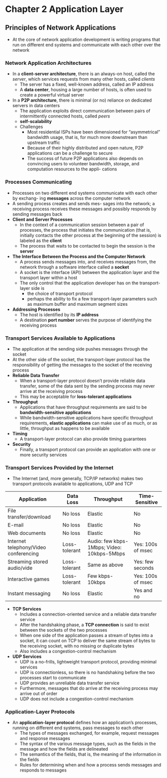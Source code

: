 # Chapter 2 Application Layer

## Principles of Network Applications

* At the core of network application development is writing programs that run on different end systems and communicate with each other over the network

### Network Application Architectures

* In a **client-server architecture**, there is an always-on host, called the *server*, which services requests from many other hosts, called *clients*
  * The server has a fixed, well-known address, called an IP address
  * A **data center**, housing a large number of hosts, is often used to create a powerful virtual server
* In a **P2P architecture**, there is minimal (or no) reliance on dedicated servers in data centers
  * The application exploits direct communication between pairs of intermittently connected hosts, called *peers*
  * **self-scalability**
  * Challenges
    * Most residential ISPs have been dimensioned for “asymmetrical” bandwidth usage, that is, for much more downstream than upstream traffic
    * Because of their highly distributed and open nature, P2P applications can be a challenge to secure
    * The success of future P2P applications also depends on convincing users to volunteer bandwidth, storage, and computation resources to the appli- cations

### Processes Communicating

* Processes on two different end systems communicate with each other by exchang- ing **messages** across the computer network
* A sending process creates and sends mes- sages into the network; a receiving process receives these messages and possibly responds by sending messages back
* **Client and Server Processes**
  * In the context of a communication session between a pair of processes, the process that initiates the communication (that is, initially contacts the other process at the beginning of the session) is labeled as the **client**
  * The process that waits to be contacted to begin the session is the **server**
* **The Interface Between the Process and the Computer Network**
  * A process sends messages into, and receives messages from, the network through a software interface called a **socket**
  * A socket is the interface (API) between the application layer and the transport layer within a host
  * The only control that the application developer has on the transport-layer side is
    * the choice of transport protocol
    * perhaps the ability to fix a few transport-layer parameters such as maximum buffer and maximum segment sizes
* **Addressing Processes**
  * The host is identified by its **IP address**
  * A destination **port number** serves the purpose of identifying the receiving process

### Transport Services Available to Applications

* The application at the sending side pushes messages through the socket
* At the other side of the socket, the transport-layer protocol has the responsibility of getting the messages to the socket of the receiving process
* **Reliable Data Transfer**
  * When a transport-layer protocol doesn’t provide reliable data transfer, some of the data sent by the sending process may never arrive at the receiving process
  * This may be acceptable for **loss-tolerant applications**
* **Throughput**
  * Applications that have throughput requirements are said to be **bandwidth-sensitive applications**
  * While bandwidth-sensitive applications have specific throughput requirements, **elastic applications** can make use of as much, or as little, throughput as happens to be available
* **Timing**
  * A transport-layer protocol can also provide timing guarantees
* **Security**
  * Finally, a transport protocol can provide an application with one or more security services

### Transport Services Provided by the Internet

* The Internet (and, more generally, TCP/IP networks) makes two transport protocols available to applications, UDP and TCP

| Application                           | Data Loss     | Throughput                                 | Time-Sensitive    |
| ------------------------------------- | ------------- | ------------------------------------------ | ----------------- |
| File transfer/download                | No loss       | Elastic                                    | No                |
| E-mail                                | No loss       | Elastic                                    | No                |
| Web documents                         | No loss       | Elastic                                    | No                |
| Internet telephony/Video conferencing | Loss-tolerant | Audio: few kbps-1Mbps; Video: 10kbps-5Mbps | Yes: 100s of msec |
| Streaming stored audio/vide           | Loss-tolerant | Same as above                              | Yes: few seconds  |
| Interactive games                     | Loss-tolerant | Few kbps-10kbps                            | Yes: 100s of msec |
| Instant messaging                     | No loss       | Elastic                                    | Yes and no        |

* **TCP Services**
  * Includes a connection-oriented service and a reliable data transfer service
  * After the handshaking phase, a **TCP connection** is said to exist between the sockets of the two processes
  * When one side of the application passes a stream of bytes into a socket, it can count on TCP to deliver the same stream of bytes to the receiving socket, with no missing or duplicate bytes
  * Also includes a congestion-control mechanism
* **UDP Services**
  * UDP is a no-frills, lightweight transport protocol, providing minimal services
  * UDP is connectionless, so there is no handshaking before the two processes start to communicate
  * UDP provides an unreliable data transfer service
  * Furthermore, messages that do arrive at the receiving process may arrive out of order
  * UDP does not include a congestion-control mechanism

### Application-Layer Protocols

* An **application-layer protocol** defines how an application’s processes, running on different end systems, pass messages to each other
  * The types of messages exchanged, for example, request messages and response messages
  * The syntax of the various message types, such as the fields in the message and how the fields are delineated
  * The semantics of the fields, that is, the meaning of the information in the fields
  * Rules for determining when and how a process sends messages and responds to messages
